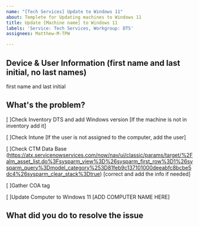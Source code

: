 ```yaml
---
name: "[Tech Services] Update to Windows 11"
about: Templete for Updating machines to Windows 11
title: Update [Machine name] to Windows 11
labels: 'Service: Tech Services, Workgroup: DTS'
assignees: Matthew-M-TPW

---
```


<!-- KRAMER, CAMERON - 8700/8900, PDC, TOWNVIEW, RIO, OTC, TOOMEY, BOP, ST. ELMO, DALTON, BEN WHITE -->
 
## Device & User Information (first name and last initial, no last names)
first name and last initial <!--Lastname-->

## What's the problem?
[ ]Check Inventory DTS and add Windows version [If the machine is not in inventory add it]

[ ]Check Intune [If the user is not assigned to the computer, add the user]

[ ]Check CTM Data Base (https://atx.servicenowservices.com/now/nav/ui/classic/params/target/%2Falm_asset_list.do%3Fsysparm_view%3D%26sysparm_first_row%3D1%26sysparm_query%3Dmodel_category%253D81feb9c137101000deeabfc8bcbe5dc4%26sysparm_clear_stack%3Dtrue) [correct and add the info if needed]

[ ]Gather COA tag

[ ]Update Computer to Windows 11
[ADD COMPUTER NAME HERE]
 
## What did you do to resolve the issue
